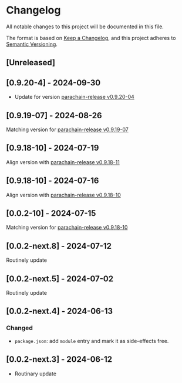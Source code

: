 # Changelog

All notable changes to this project will be documented in this file.

The format is based on [Keep a Changelog](https://keepachangelog.com/en/1.0.0/),
and this project adheres to [Semantic Versioning](https://semver.org/spec/v2.0.0.html).

## [Unreleased]

## [0.9.20-4] - 2024-09-30

-   Update for version [parachain-release v0.9.20-04](https://github.com/litentry/litentry-parachain/releases/tag/v0.9.20-04)

## [0.9.19-07] - 2024-08-26

Matching version for [parachain-release v0.9.19-07](https://github.com/litentry/litentry-parachain/releases/tag/v0.9.19-07)

## [0.9.18-10] - 2024-07-19

Align version with [parachain-release v0.9.18-11](https://github.com/litentry/litentry-parachain/releases/tag/v0.9.18-11)

## [0.9.18-10] - 2024-07-16

Align version with [parachain-release v0.9.18-10](https://github.com/litentry/litentry-parachain/releases/tag/v0.9.18-10)

## [0.0.2-10] - 2024-07-15

Matching version for [parachain-release v0.9.18-10](https://github.com/litentry/litentry-parachain/releases/tag/v0.9.18-10)

## [0.0.2-next.8] - 2024-07-12

Routinely update

## [0.0.2-next.5] - 2024-07-02

Routinely update

## [0.0.2-next.4] - 2024-06-13

### Changed

-   `package.json`: add `module` entry and mark it as side-effects free.

## [0.0.2-next.3] - 2024-06-12

-   Routinary update
